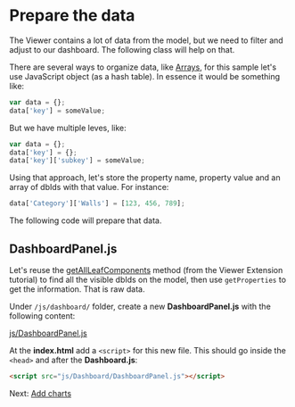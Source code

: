 # Prepare the data

The Viewer contains a lot of data from the model, but we need to filter and adjust to our dashboard. The following class will help on that.

There are several ways to organize data, like [Arrays](https://www.w3schools.com/js/js_arrays.asp), for this sample let's use JavaScript object (as a hash table). In essence it would be something like:

```javascript
var data = {};
data['key'] = someValue;
```

But we have multiple leves, like:

```javascript
var data = {};
data['key'] = {};
data['key']['subkey'] = someValue;
```

Using that approach, let's store the property name, property value and an array of dbIds with that value. For instance:

```javascript
data['Category']['Walls'] = [123, 456, 789];
```

The following code will prepare that data.

## DashboardPanel.js

Let's reuse the [getAllLeafComponents](viewer/extensions/panel?id=enumerate-leaf-nodes) method (from the Viewer Extension tutorial) to find all the visible dbIds on the model, then use `getProperties` to get the information. That is raw data. 

Under `/js/dashboard/` folder, create a new **DashboardPanel.js** with the following content:

[js/DashboardPanel.js](_snippets/dashboard/js/DashboardPanel.js ':include :type=code javascript')

At the **index.html** add a `<script>` for this new file. This should go inside the `<head>` and after the **Dashboard.js**:

```html
<script src="js/Dashboard/DashboardPanel.js"></script>  
```

Next: [Add charts](viewer/dashboard/charts)